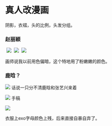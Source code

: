 # 真人改漫画

阴影，衣褶，头的比例，头发分组。

 ### 赵丽颖
 

 ![](http://i.imgur.com/pBFYfRu.jpg) 
 ![](http://i.imgur.com/Lumpjpb.jpg)
 ![](http://i.imgur.com/4QaD9Re.jpg)

画师说我以前用色偏暗，这个特地用了粉嫩嫩的颜色。

### 鹿晗？
![](http://i.imgur.com/XqeS9EU.jpg)
话说一只分不清鹿晗和张艺兴来着

![](http://i.imgur.com/fvLlmfZ.jpg)
手稿

![](http://i.imgur.com/x3Br7rH.jpg)

衣服上exo字母颜色上残，后来直接自暴自弃了。

